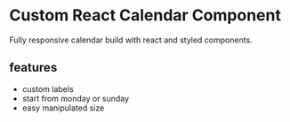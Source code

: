 # Custom React Calendar Component

Fully responsive calendar build with react and styled components.

## features

- custom labels
- start from monday or sunday
- easy manipulated size
